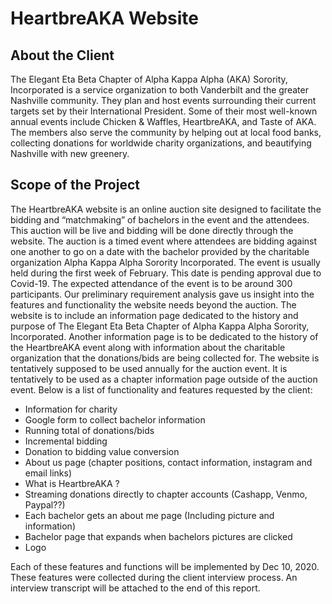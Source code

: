 # HeartbreAKA Website

## About the Client

The Elegant Eta Beta Chapter of Alpha Kappa Alpha (AKA) Sorority, Incorporated is a service organization to both Vanderbilt and the greater Nashville community. They plan and host events surrounding their current targets set by their International President. Some of their most well-known annual events include Chicken & Waffles, HeartbreAKA, and Taste of AKA. The members also serve the community by helping out at local food banks, collecting donations for worldwide charity organizations, and beautifying Nashville with new greenery.

## Scope of the Project 

The HeartbreAKA website is an online auction site designed to facilitate the bidding and “matchmaking” of bachelors in the event and the attendees. This auction will be live and bidding will be done directly through the website. The auction is a timed event where attendees are bidding against one another to go on a date with the bachelor provided by the charitable organization Alpha Kappa Alpha Sorority Incorporated. The event is usually held during the first week of February. This date is pending approval due to Covid-19.  The expected attendance of the event is to be around 300 participants. Our preliminary requirement analysis gave us insight into the features and functionality the website needs beyond the auction. 
The website is to include an information page dedicated to the history and purpose of The Elegant Eta Beta Chapter of Alpha Kappa Alpha Sorority, Incorporated. Another information page is to be dedicated to the history of the HeartbreAKA event along with information about the charitable organization that the donations/bids are being collected for. The website is tentatively supposed to be used annually for the auction event. It is tentatively to be used as a chapter information page outside of the auction event. Below is a list of functionality and features requested by the client:
  - Information for charity
  - Google form to collect bachelor information
  - Running total of donations/bids
  - Incremental bidding
  - Donation to bidding value conversion
  - About us page (chapter positions, contact information, instagram and email links)
  - What is HeartbreAKA ?
  - Streaming donations directly to chapter accounts (Cashapp, Venmo, Paypal??)
  - Each bachelor gets an about me page (Including picture and information)
  - Bachelor page that expands when bachelors pictures are clicked
  - Logo

Each of these features and functions will be implemented by Dec 10, 2020. These features were collected during the client interview process. An interview transcript will be attached to the end of this report. 

